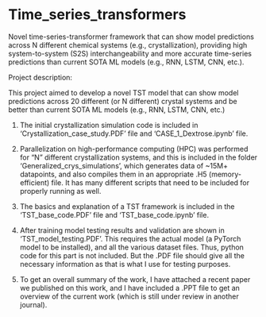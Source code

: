 # Time_series_transformers
Novel time-series-transformer framework that can show model predictions across N different chemical systems (e.g., crystallization), providing high system-to-system (S2S) interchangeability and more accurate time-series predictions than current SOTA ML models (e.g., RNN, LSTM, CNN, etc.). 


Project description:
 
This project aimed to develop a novel TST model that can show model predictions across 20 different (or N different) crystal systems and be better than current SOTA ML models (e.g., RNN, LSTM, CNN, etc.) 
 
1. The initial crystallization simulation code is included in ‘Crystallization_case_study.PDF’ file and ‘CASE_1_Dextrose.ipynb’ file.
 
2. Parallelization on high-performance computing (HPC) was performed for “N” different crystallization systems, and this is included in the folder ‘Generalized_crys_simulations’, which generates data of ~15M+ datapoints, and also compiles them in an appropriate .H5 (memory-efficient) file. It has many different scripts that need to be included for properly running as well. 
 
3. The basics and explanation of a TST framework is included in the ‘TST_base_code.PDF’ file and ‘TST_base_code.ipynb’ file.
 
4. After training model testing results and validation are shown in ‘TST_model_testing.PDF’. This requires the actual model (a PyTorch model to be installed), and all the various dataset files. Thus, python code for this part is not included. But the .PDF file should give all the necessary information as that is what I use for testing purposes.
 
5. To get an overall summary of the work, I have attached a recent paper we published on this work, and I have included a .PPT file to get an overview of the current work (which is still under review in another journal). 

